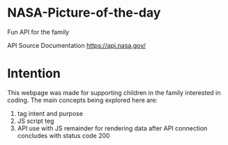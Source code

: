 # NASA-Picture-of-the-day
Fun API for the family

API Source Documentation
https://api.nasa.gov/

# Intention
This webpage was made for supporting children in the family interested in coding.  The main concepts being explored here are:

  1. tag intent and purpose
  2. JS script teg
  3. API use with JS remainder for rendering data after API connection concludes with status code 200
